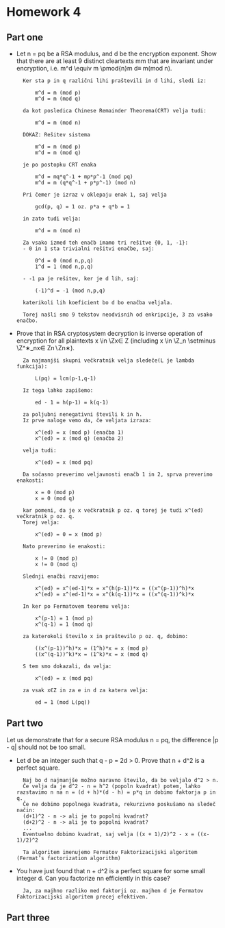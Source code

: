 # Homework 4

## Part one

- Let n = pq be a RSA modulus, and d be the encryption exponent. Show that there are at least 9 distinct cleartexts mm that are invariant under encryption, i.e. m^d \equiv m \pmod{n}m
d≡ m(mod n).

		Ker sta p in q različni lihi praštevili in d lihi, sledi iz:

			m^d = m (mod p)
			m^d = m (mod q)
	
		da kot posledica Chinese Remainder Theorema(CRT) velja tudi:

			m^d = m (mod n)

		DOKAZ: Rešitev sistema

			m^d = m (mod p)
			m^d = m (mod q)
		
		je po postopku CRT enaka

			m^d = mq*q^-1 + mp*p^-1 (mod pq)
			m^d = m (q*q^-1 + p*p^-1) (mod n)
		
		Pri čemer je izraz v oklepaju enak 1, saj velja

			gcd(p, q) = 1 oz. p*a + q*b = 1

		in zato tudi velja:

			m^d = m (mod n)

		Za vsako izmed teh enačb imamo tri rešitve {0, 1, -1}:
		- 0 in 1 sta trivialni rešitvi enačbe, saj:

			0^d = 0 (mod n,p,q)
			1^d = 1 (mod n,p,q) 

		- -1 pa je rešitev, ker je d lih, saj:

			(-1)^d = -1 (mod n,p,q)

		katerikoli lih koeficient bo d bo enačba veljala.
		
		Torej našli smo 9 tekstov neodvisnih od enkripcije, 3 za vsako enačbo.

- Prove that in RSA cryptosystem decryption is inverse operation of encryption for all plaintexts x \in \Zx∈ Z (including x \in \Z_n \setminus \Z^∗_nx∈ Zn∖Zn∗).

		Za najmanjši skupni večkratnik velja sledeče(L je lambda funkcija):

			L(pq) = lcm(p-1,q-1)
		
		Iz tega lahko zapišemo:
			
			ed - 1 = h(p-1) = k(q-1)

		za poljubni nenegativni števili k in h.
		Iz prve naloge vemo da, če veljata izraza:

			x^(ed) = x (mod p) (enačba 1)
			x^(ed) = x (mod q) (enačba 2)

		velja tudi:

			x^(ed) = x (mod pq)
			
		Da sočasno preverimo veljavnosti enačb 1 in 2, sprva preverimo enakosti:

			x = 0 (mod p)
			x = 0 (mod q)

		kar pomeni, da je x večkratnik p oz. q torej je tudi x^(ed) večkratnik p oz. q.
		Torej velja:

			x^(ed) = 0 = x (mod p)

		Nato preverimo še enakosti:

			x != 0 (mod p)
			x != 0 (mod q)

		Slednji enačbi razvijemo:

			x^(ed) = x^(ed-1)*x = x^(h(p-1))*x = ((x^(p-1))^h)*x
			x^(ed) = x^(ed-1)*x = x^(k(q-1))*x = ((x^(q-1))^k)*x

		In ker po Fermatovem teoremu velja:

			x^(p-1) = 1 (mod p)
			x^(q-1) = 1 (mod q)

		za katerokoli število x in praštevilo p oz. q, dobimo:

			((x^(p-1))^h)*x = (1^h)*x = x (mod p)
			((x^(q-1))^k)*x = (1^k)*x = x (mod q)

		S tem smo dokazali, da velja:

			x^(ed) = x (mod pq)

		za vsak x€Z in za e in d za katera velja:

			ed = 1 (mod L(pq))
			
			

## Part two

Let us demonstrate that for a secure RSA modulus n = pq, the difference |p - q| should not be too small.
- Let d be an integer such that q - p = 2d > 0. Prove that n + d^2 is a perfect square.

		Naj bo d najmanjše možno naravno število, da bo veljalo d^2 > n.
		Če velja da je d^2 - n = h^2 (popoln kvadrat) potem, lahko razstavimo n na n = (d + h)*(d - h) = p*q in dobimo faktorja p in q. 
		Če ne dobimo popolnega kvadrata, rekurzivno poskušamo na sledeč način:
		(d+1)^2 - n -> ali je to popolni kvadrat?
		(d+2)^2 - n -> ali je to popolni kvadrat?
		...
		Eventuelno dobimo kvadrat, saj velja ((x + 1)/2)^2 - x = ((x-1)/2)^2

		Ta algoritem imenujemo Fermatov Faktorizacijski algoritem (Fermat’s factorization algorithm)

- You have just found that n + d^2 is a perfect square for some small integer d. Can you factorize nn efficiently in this case?

		Ja, za majhno razliko med faktorji oz. majhen d je Fermatov Faktorizacijski algoritem precej efektiven.

## Part three
